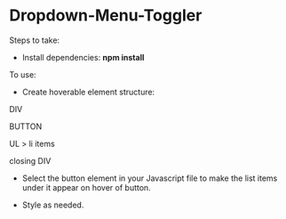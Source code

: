 # Dropdown-Menu-Toggler

Steps to take:

- Install dependencies: **npm install**

To use:

- Create hoverable element structure:

DIV

BUTTON

UL > li items

closing DIV

- Select the button element in your Javascript file to make the list items under it appear on hover of button.
  

- Style as needed.
